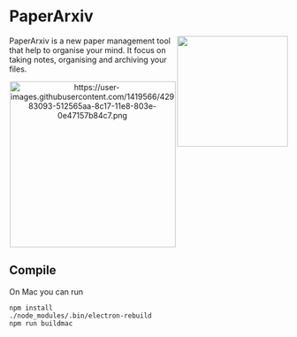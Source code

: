 

# PaperArxiv


<img src="https://user-images.githubusercontent.com/1419566/42982474-04dc27b8-8c14-11e8-8a07-a15e6007c6a8.png" align="right" width="200">

PaperArxiv is a new paper management tool that help to organise your mind. It focus on taking notes, organising and archiving your files.


<p align="center">
  <img alt="https://user-images.githubusercontent.com/1419566/42983093-512565aa-8c17-11e8-803e-0e47157b84c7.png" width="300">
</p>


## Compile
On Mac you can run
```
npm install
./node_modules/.bin/electron-rebuild
npm run buildmac
```
